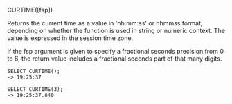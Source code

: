 CURTIME([fsp])

Returns the current time as a value in 'hh:mm:ss' or hhmmss format, depending on whether the function is used in string or numeric context. The value is expressed in the session time zone.

If the fsp argument is given to specify a fractional seconds precision from 0 to 6, the return value includes a fractional seconds part of that many digits.

```
SELECT CURTIME();
-> 19:25:37

SELECT CURTIME(3);
-> 19:25:37.840
```

